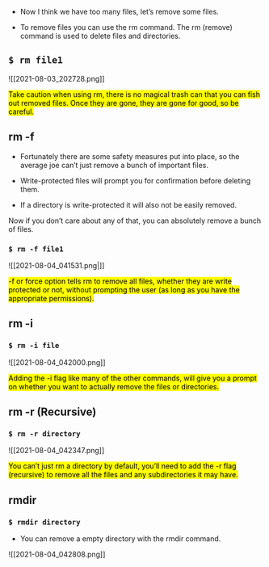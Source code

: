 - Now I think we have too many files, let’s remove some files.

- To remove files you can use the rm command. The rm (remove) command is used to delete files and directories.

## `$ rm file1`

![[2021-08-03_202728.png]]


<mark>Take caution when using rm, there is no magical trash can that you can fish out removed files. Once they are gone, they are gone for good, so be careful.</mark>

## rm -f

- Fortunately there are some safety measures put into place, so the average joe can’t just remove a bunch of important files.

- Write-protected files will prompt you for confirmation before deleting them.

- If a directory is write-protected it will also not be easily removed.

Now if you don’t care about any of that, you can absolutely remove a bunch of files.

### `$ rm -f file1`

![[2021-08-04_041531.png|]]

<mark>-f or force option tells rm to remove all files, whether they are write protected or not, without prompting the user (as long as you have the appropriate permissions).</mark>

## rm -i

### `$ rm -i file`

![[2021-08-04_042000.png]]

<mark>Adding the -i flag like many of the other commands, will give you a prompt on whether you want to actually remove the files or directories.</mark>

## rm -r (Recursive)

### `$ rm -r directory`

![[2021-08-04_042347.png]]

<mark>You can’t just rm a directory by default, you’ll need to add the -r flag (recursive) to remove all the files and any subdirectories it may have.</mark>

## rmdir

### `$ rmdir directory`

- You can remove a empty directory with the rmdir command.


![[2021-08-04_042808.png]]
